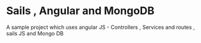 # Sails , Angular and MongoDB 

A sample project which uses angular JS - Controllers , Services and routes , sails JS and Mongo DB 
